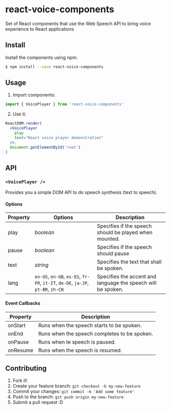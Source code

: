 # react-voice-components

Set of React components that use the Web Speech API to bring voice experience to React applications

## Install

Install the components using npm:

```sh
$ npm install --save react-voice-components
```

## Usage

1. Import components:

  ```javascript
  import { VoicePlayer } from 'react-voice-components'
  ```

2. Use it:

  ```jsx
  ReactDOM.render(
    <VoicePlayer
      play
      text="React voice player demonstration"
    />,
    document.getElementById('root')
  )
  ```

## API

### `<VoicePlayer />`

Provides you a simple DOM API to do speech synthesis (text to speech).

#### Options

| Property | Options   | Description                                           |
|----------|-----------|-------------------------------------------------------|
| play     | *boolean* | Specifies if the speech should be played when mounted. |
| pause    | *boolean* | Specifies if the speech should pause                  |
| text     | *string*  | Specifies the text that shall be spoken.              |
| lang     | `en-US`, `en-GB`, `es-ES`, `fr-FR`, `it-IT`, `de-DE`, `ja-JP`, `pt-BR`, `zh-CN` | Specifies the accent and language the speech will be spoken.

#### Event Callbacks

| Property | Description                                  |
|----------|----------------------------------------------|
| onStart  | Runs when the speech starts to be spoken.    |
| onEnd    | Runs when the speech completes to be spoken. |
| onPause  | Runs when te speech is paused.               |
| onResume | Runs when the speech is resumed.             |


## Contributing

1. Fork it!
2. Create your feature branch: `git checkout -b my-new-feature`
3. Commit your changes: `git commit -m 'Add some feature'`
4. Push to the branch: `git push origin my-new-feature`
5. Submit a pull request :D
